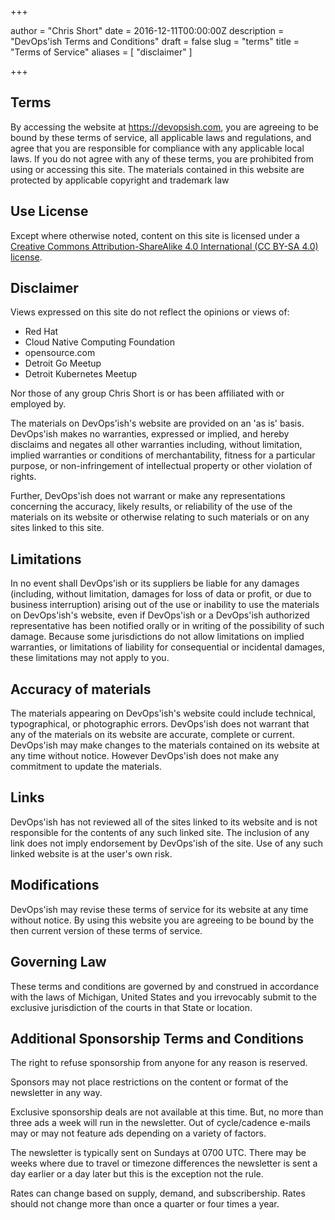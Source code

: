 +++

author = "Chris Short"
date = 2016-12-11T00:00:00Z
description = "DevOps'ish Terms and Conditions"
draft = false
slug = "terms"
title = "Terms of Service"
aliases = [
    "disclaimer"
]

+++

## Terms

By accessing the website at https://devopsish.com, you are agreeing to be bound by these terms of service, all applicable laws and regulations, and agree that you are responsible for compliance with any applicable local laws. If you do not agree with any of these terms, you are prohibited from using or accessing this site. The materials contained in this website are protected by applicable copyright and trademark law

## Use License

Except where otherwise noted, content on this site is licensed under a [Creative Commons Attribution-ShareAlike 4.0 International (CC BY-SA 4.0) license](/copyright/).

## Disclaimer

Views expressed on this site do not reflect the opinions or views of:

* Red Hat
* Cloud Native Computing Foundation
* opensource.com
* Detroit Go Meetup
* Detroit Kubernetes Meetup

Nor those of any group Chris Short is or has been affiliated with or employed by.

The materials on DevOps'ish's website are provided on an 'as is' basis. DevOps'ish makes no warranties, expressed or implied, and hereby disclaims and negates all other warranties including, without limitation, implied warranties or conditions of merchantability, fitness for a particular purpose, or non-infringement of intellectual property or other violation of rights.

Further, DevOps'ish does not warrant or make any representations concerning the accuracy, likely results, or reliability of the use of the materials on its website or otherwise relating to such materials or on any sites linked to this site.

## Limitations

In no event shall DevOps'ish or its suppliers be liable for any damages (including, without limitation, damages for loss of data or profit, or due to business interruption) arising out of the use or inability to use the materials on DevOps'ish's website, even if DevOps'ish or a DevOps'ish authorized representative has been notified orally or in writing of the possibility of such damage. Because some jurisdictions do not allow limitations on implied warranties, or limitations of liability for consequential or incidental damages, these limitations may not apply to you.

## Accuracy of materials

The materials appearing on DevOps'ish's website could include technical, typographical, or photographic errors. DevOps'ish does not warrant that any of the materials on its website are accurate, complete or current. DevOps'ish may make changes to the materials contained on its website at any time without notice. However DevOps'ish does not make any commitment to update the materials.

## Links

DevOps'ish has not reviewed all of the sites linked to its website and is not responsible for the contents of any such linked site. The inclusion of any link does not imply endorsement by DevOps'ish of the site. Use of any such linked website is at the user's own risk.

## Modifications

DevOps'ish may revise these terms of service for its website at any time without notice. By using this website you are agreeing to be bound by the then current version of these terms of service.

## Governing Law

These terms and conditions are governed by and construed in accordance with the laws of Michigan, United States and you irrevocably submit to the exclusive jurisdiction of the courts in that State or location.

## Additional Sponsorship Terms and Conditions

The right to refuse sponsorship from anyone for any reason is reserved.

Sponsors may not place restrictions on the content or format of the newsletter in any way.

Exclusive sponsorship deals are not available at this time. But, no more than three ads a week will run in the newsletter. Out of cycle/cadence e-mails may or may not feature ads depending on a variety of factors.

The newsletter is typically sent on Sundays at 0700 UTC. There may be weeks where due to travel or timezone differences the newsletter is sent a day earlier or a day later but this is the exception not the rule.

Rates can change based on supply, demand, and subscribership. Rates should not change more than once a quarter or four times a year.